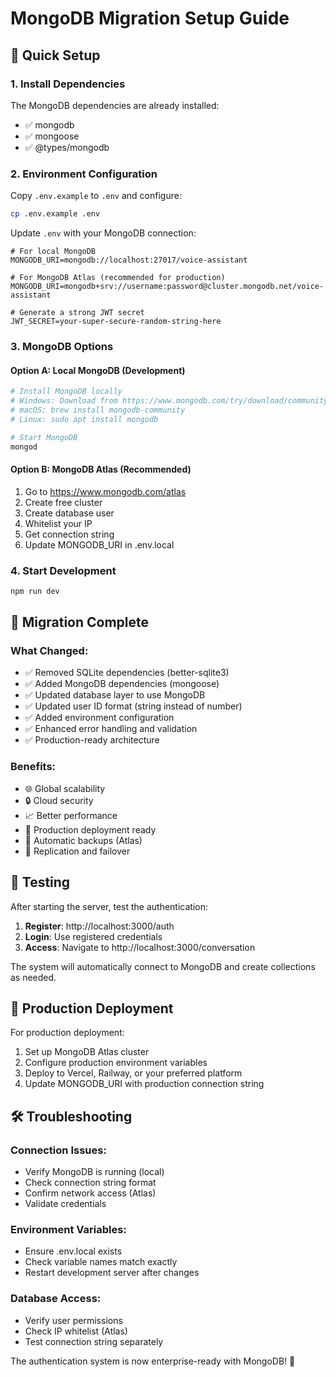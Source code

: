 # MongoDB Migration Setup Guide

## 🎯 Quick Setup

### 1. Install Dependencies
The MongoDB dependencies are already installed:
- ✅ mongodb
- ✅ mongoose  
- ✅ @types/mongodb

### 2. Environment Configuration
Copy `.env.example` to `.env` and configure:

```bash
cp .env.example .env
```

Update `.env` with your MongoDB connection:

```env
# For local MongoDB
MONGODB_URI=mongodb://localhost:27017/voice-assistant

# For MongoDB Atlas (recommended for production)
MONGODB_URI=mongodb+srv://username:password@cluster.mongodb.net/voice-assistant

# Generate a strong JWT secret
JWT_SECRET=your-super-secure-random-string-here
```

### 3. MongoDB Options

#### Option A: Local MongoDB (Development)
```bash
# Install MongoDB locally
# Windows: Download from https://www.mongodb.com/try/download/community
# macOS: brew install mongodb-community
# Linux: sudo apt install mongodb

# Start MongoDB
mongod
```

#### Option B: MongoDB Atlas (Recommended)
1. Go to https://www.mongodb.com/atlas
2. Create free cluster
3. Create database user
4. Whitelist your IP
5. Get connection string
6. Update MONGODB_URI in .env.local

### 4. Start Development
```bash
npm run dev
```

## 🔄 Migration Complete

### What Changed:
- ✅ Removed SQLite dependencies (better-sqlite3)
- ✅ Added MongoDB dependencies (mongoose)
- ✅ Updated database layer to use MongoDB
- ✅ Updated user ID format (string instead of number)
- ✅ Added environment configuration
- ✅ Enhanced error handling and validation
- ✅ Production-ready architecture

### Benefits:
- 🌐 Global scalability
- 🔒 Cloud security
- 📈 Better performance
- 🚀 Production deployment ready
- 💾 Automatic backups (Atlas)
- 🔄 Replication and failover

## 🧪 Testing

After starting the server, test the authentication:

1. **Register**: http://localhost:3000/auth
2. **Login**: Use registered credentials  
3. **Access**: Navigate to http://localhost:3000/conversation

The system will automatically connect to MongoDB and create collections as needed.

## 🚀 Production Deployment

For production deployment:
1. Set up MongoDB Atlas cluster
2. Configure production environment variables
3. Deploy to Vercel, Railway, or your preferred platform
4. Update MONGODB_URI with production connection string

## 🛠️ Troubleshooting

### Connection Issues:
- Verify MongoDB is running (local)
- Check connection string format
- Confirm network access (Atlas)
- Validate credentials

### Environment Variables:
- Ensure .env.local exists
- Check variable names match exactly
- Restart development server after changes

### Database Access:
- Verify user permissions
- Check IP whitelist (Atlas)
- Test connection string separately

The authentication system is now enterprise-ready with MongoDB! 🎉
